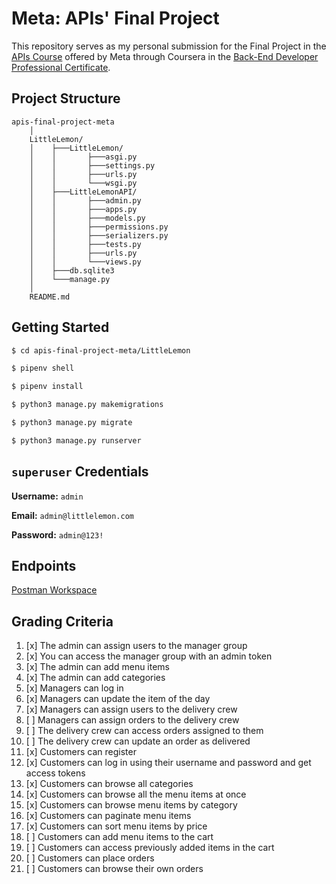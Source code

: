 # Meta: APIs' Final Project

This repository serves as my personal submission for the Final Project in the [APIs Course](https://www.coursera.org/learn/apis?specialization=meta-back-end-developer) offered by Meta through Coursera in the [Back-End Developer Professional Certificate](https://www.coursera.org/professional-certificates/meta-back-end-developer).





## Project Structure

```
apis-final-project-meta
    │
    LittleLemon/
    │    ├───LittleLemon/
    │    │       ├───asgi.py
    │    │       ├───settings.py
    │    │       ├───urls.py
    │    │       └───wsgi.py
    │    ├───LittleLemonAPI/
    │    │       ├───admin.py
    │    │       ├───apps.py
    │    │       ├───models.py
    │    │       ├───permissions.py
    │    │       ├───serializers.py
    │    │       ├───tests.py
    │    │       ├───urls.py
    │    │       └───views.py
    │    ├───db.sqlite3
    │    └───manage.py
    │
    README.md
```





## Getting Started

```bash
$ cd apis-final-project-meta/LittleLemon

$ pipenv shell

$ pipenv install

$ python3 manage.py makemigrations 

$ python3 manage.py migrate

$ python3 manage.py runserver
```





## `superuser` Credentials

**Username:** `admin`

**Email:** `admin@littlelemon.com`

**Password:** `admin@123!`





## Endpoints

[Postman Workspace](https://www.postman.com/jesusgraterol/workspace/apis-final-project-meta)




## Grading Criteria

1. [x] The admin can assign users to the manager group
2. [x] You can access the manager group with an admin token
3. [x] The admin can add menu items 
4. [x] The admin can add categories
5. [x] Managers can log in 
6. [x] Managers can update the item of the day
7. [x] Managers can assign users to the delivery crew
8. [ ] Managers can assign orders to the delivery crew
9. [ ] The delivery crew can access orders assigned to them
10. [ ] The delivery crew can update an order as delivered
11. [x] Customers can register
12. [x] Customers can log in using their username and password and get access tokens
13. [x] Customers can browse all categories 
14. [x] Customers can browse all the menu items at once
15. [x] Customers can browse menu items by category
16. [x] Customers can paginate menu items
17. [x] Customers can sort menu items by price
18. [ ] Customers can add menu items to the cart
19. [ ] Customers can access previously added items in the cart
20. [ ] Customers can place orders
21. [ ] Customers can browse their own orders